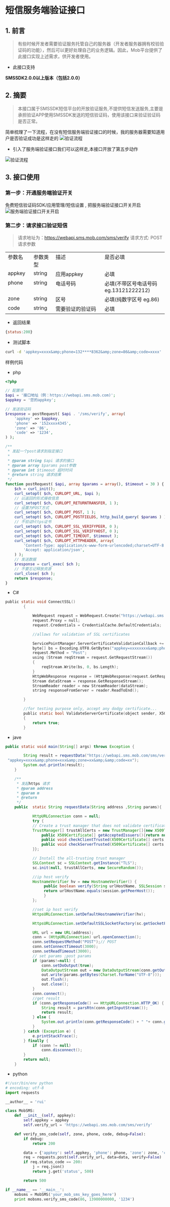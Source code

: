 # 短信服务端验证接口 

## 1. 前言

>有些时候开发者需要验证服务托管自己的服务器（开发者服务器拥有校验验证码的功能），然后可以更好处理自己的业务逻辑。因此，Mob平台提供了此接口实现上述需求，供开发者使用。


- 此接口支持


**SMSSDK2.0.0以上版本（包括2.0.0）**



## 2. 摘要


> 本接口属于SMSSDK短信平台的开放验证服务,不提供短信发送服务,主要是承担验证APP使用SMSSDK发送的短信验证码，使用该接口来验证验证码是否正常。



简单梳理了一下流程，在没有短信服务端验证接口的时候，我的服务器需要知道用户是否验证成功是这样走的
![验证流程][1]

- 引入了服务端验证接口我们可以这样走,本接口开放了第五步动作

![验证流程][2]

## 3. 接口使用

### 第一步：开通服务端验证开关
免费短信验证码SDK/应用管理/短信设置 , 把服务端验证接口开关开启
![服务端验证接口开关开启][3]

### 第二步：请求接口验证短信

>请求地址为：https://webapi.sms.mob.com/sms/verify
>请求方式: POST
>请求参数

<table>
<tbody>
<tr>
<td valign="top" width="75">参数名</td>
<td valign="top" width="64">参数类型</td>
<td valign="top" width="218">描述</td>
<td valign="top" width="218">是否必填</td>
</tr>
<tr>
<td valign="top" width="75">appkey</td>
<td valign="top" width="64">string</td>
<td valign="top" width="218">应用appkey</td>
<td valign="top" width="218">必填</td>
</tr>
<tr>
<td valign="top" width="75">phone</td>
<td valign="top" width="64">string</td>
<td valign="top" width="218">电话号码</td>
<td valign="top" width="218">必填(不带区号电话号码 eg.13121222212)</td>
</tr>
<tr>
<td valign="top" width="75">zone</td>
<td valign="top" width="64">string</td>
<td valign="top" width="218">区号</td>
<td valign="top" width="218">必填(纯数字区号 eg.86)</td>
</tr>
<tr>
<td valign="top" width="75">code</td>
<td valign="top" width="64">string</td>
<td valign="top" width="218">需要验证的验证码</td>
<td valign="top" width="218">必填</td>
</tr>
</tbody>
</table>

- 返回结果

```js
{status:200}
```
- 测试脚本

```sh
curl -d 'appkey=xxxx&amp;phone=132****8362&amp;zone=86&amp;code=xxxx'  'https://webapi.sms.mob.com/sms/verify'
```

样例代码

- php

```php
<?php

// 配置项
$api = '接口地址（例：https://webapi.sms.mob.com)';
$appkey = '您的appkey';

// 发送验证码
$response = postRequest( $api . '/sms/verify', array(
    'appkey' => $appkey,
    'phone' => '152xxxx4345',
    'zone' => '86',
    'code' => '1234',
) );

/**
 * 发起一个post请求到指定接口
 * 
 * @param string $api 请求的接口
 * @param array $params post参数
 * @param int $timeout 超时时间
 * @return string 请求结果
 */
function postRequest( $api, array $params = array(), $timeout = 30 ) {
    $ch = curl_init();
    curl_setopt( $ch, CURLOPT_URL, $api );
    // 以返回的形式接收信息
    curl_setopt( $ch, CURLOPT_RETURNTRANSFER, 1 );
    // 设置为POST方式
    curl_setopt( $ch, CURLOPT_POST, 1 );
    curl_setopt( $ch, CURLOPT_POSTFIELDS, http_build_query( $params ) );
    // 不验证https证书
    curl_setopt( $ch, CURLOPT_SSL_VERIFYPEER, 0 );
    curl_setopt( $ch, CURLOPT_SSL_VERIFYHOST, 0 );
    curl_setopt( $ch, CURLOPT_TIMEOUT, $timeout );
    curl_setopt( $ch, CURLOPT_HTTPHEADER, array(
        'Content-Type: application/x-www-form-urlencoded;charset=UTF-8',
        'Accept: application/json',
    ) ); 
    // 发送数据
    $response = curl_exec( $ch );
    // 不要忘记释放资源
    curl_close( $ch );
    return $response;
}
```

- C#

```c
public static void ConnectSSL()
        {

            WebRequest request = WebRequest.Create("https://webapi.sms.mob.com/sms/verify");
            request.Proxy = null;
            request.Credentials = CredentialCache.DefaultCredentials;

            //allows for validation of SSL certificates 

            ServicePointManager.ServerCertificateValidationCallback += new System.Net.Security.RemoteCertificateValidationCallback(ValidateServerCertificate);
            byte[] bs = Encoding.UTF8.GetBytes("appkey=xxxxxxxx&amp;phone=xxxxxxxxxx&amp;zone=xx&amp;code=xxxx");
            request.Method = "Post";
            using (Stream reqStream = request.GetRequestStream())
            {
                reqStream.Write(bs, 0, bs.Length);
            } 
            HttpWebResponse response = (HttpWebResponse)request.GetResponse();
            Stream dataStream = response.GetResponseStream();
            StreamReader reader = new StreamReader(dataStream);
            string responseFromServer = reader.ReadToEnd();

        }

        //for testing purpose only, accept any dodgy certificate... 
        public static bool ValidateServerCertificate(object sender, X509Certificate certificate, X509Chain chain, SslPolicyErrors sslPolicyErrors)
        {
            return true;
        }
```

- jave 

```java
public static void main(String[] args) throws Exception {

        String result = requestData("https://webapi.sms.mob.com/sms/verify",
 "appkey=xxxx&amp;phone=xxx&amp;zone=xx&amp;&amp;code=xx");
        System.out.println(result);
    }

    /**
     * 发起https 请求
     * @param address
     * @param m
     * @return
     */
    public  static String requestData(String address ,String params){

            HttpURLConnection conn = null;
            try {
            // Create a trust manager that does not validate certificate chains
            TrustManager[] trustAllCerts = new TrustManager[]{new X509TrustManager(){
                public X509Certificate[] getAcceptedIssuers(){return null;}
                public void checkClientTrusted(X509Certificate[] certs, String authType){}
                public void checkServerTrusted(X509Certificate[] certs, String authType){}
            }};

            // Install the all-trusting trust manager
            SSLContext sc = SSLContext.getInstance("TLS");
            sc.init(null, trustAllCerts, new SecureRandom());

            //ip host verify
            HostnameVerifier hv = new HostnameVerifier() {
                 public boolean verify(String urlHostName, SSLSession session) {
                 return urlHostName.equals(session.getPeerHost());
                 }
            };

            //set ip host verify
            HttpsURLConnection.setDefaultHostnameVerifier(hv);

            HttpsURLConnection.setDefaultSSLSocketFactory(sc.getSocketFactory());

            URL url = new URL(address);
            conn = (HttpURLConnection) url.openConnection();
            conn.setRequestMethod("POST");// POST
            conn.setConnectTimeout(3000);
            conn.setReadTimeout(3000);
            // set params ;post params 
            if (params!=null) {
                conn.setDoOutput(true);
                DataOutputStream out = new DataOutputStream(conn.getOutputStream());
                out.write(params.getBytes(Charset.forName("UTF-8")));
                out.flush();
                out.close();
            }
            conn.connect();
            //get result 
            if (conn.getResponseCode() == HttpURLConnection.HTTP_OK) {
                String result = parsRtn(conn.getInputStream());
                return result;
            } else {
                System.out.println(conn.getResponseCode() + " "+ conn.getResponseMessage());
            }
        } catch (Exception e) {
            e.printStackTrace();
        } finally {
            if (conn != null)
                conn.disconnect();
        }
        return null;
    }
```

- python

```python
#!/usr/bin/env python
# encoding: utf-8
import requests

__author__ = 'rui'

class MobSMS:
    def __init__(self, appkey):
        self.appkey = appkey
        self.verify_url = 'https://webapi.sms.mob.com/sms/verify'

    def verify_sms_code(self, zone, phone, code, debug=False):
        if debug:
            return 200

        data = {'appkey': self.appkey, 'phone': phone, 'zone': zone, 'code': code}
        req = requests.post(self.verify_url, data=data, verify=False)
        if req.status_code == 200:
            j = req.json()
            return j.get('status', 500)

        return 500

if __name__ == '__main__':
    mobsms = MobSMS('your_mob_sms_key_goes_here')
    print mobsms.verify_sms_code(86, 13900000000, '1234')
```


  [1]: http://wiki.mob.com/wp-content/uploads/2014/12/old.png
  [2]: http://wiki.mob.com/wp-content/uploads/2014/12/SMS_NEW.png
  [3]: http://wiki.mob.com/wp-content/uploads/2015/12/%E6%9C%8D%E5%8A%A1%E7%AB%AF%E9%AA%8C%E8%AF%81%E5%BC%80%E5%85%B3-1024x874.png